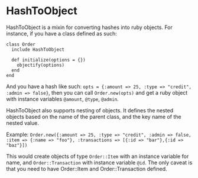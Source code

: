 HashToObject
============

HashToObject is a mixin for converting hashes into ruby objects.  For instance, if you have a class defined as such:

    class Order
      include HashToObject

      def initialize(options = {})
        objectify(options)
      end
    end

And you have a hash like such: `opts = {:amount => 25, :type => "credit", :admin => false}`, then you can call `Order.new(opts)` and get a ruby object with instance variables `@amount`, `@type`, `@admin`.

HashToObject also supports nesting of objects.  It defines the nested objects based on the name of the parent class, and the key name of the nested value.

Example: `Order.new({:amount => 25, :type => "credit", :admin => false, :item => {:name => "foo"}, :transactions => [{:id => "bar"},{:id => "baz"}])`

This would create objects of type `Order::Item` with an instance variable for name, and `Order::Transaction` with instance variable `@id`.  The only caveat is that you need to have Order::Item and Order::Transaction defined.
